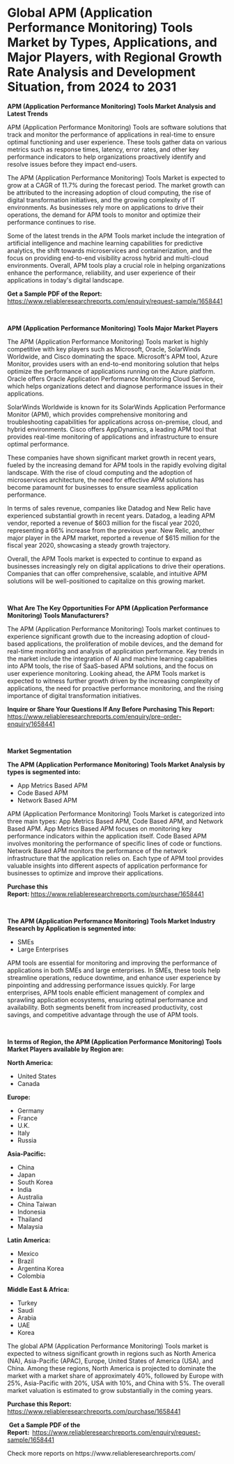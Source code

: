 <p><h1>Global APM (Application Performance Monitoring) Tools Market by Types, Applications, and Major Players, with Regional Growth Rate Analysis and Development Situation, from 2024 to 2031</h1></p><p><strong>APM (Application Performance Monitoring) Tools Market Analysis and Latest Trends</strong></p>
<p><p>APM (Application Performance Monitoring) Tools are software solutions that track and monitor the performance of applications in real-time to ensure optimal functioning and user experience. These tools gather data on various metrics such as response times, latency, error rates, and other key performance indicators to help organizations proactively identify and resolve issues before they impact end-users.</p><p>The APM (Application Performance Monitoring) Tools Market is expected to grow at a CAGR of 11.7% during the forecast period. The market growth can be attributed to the increasing adoption of cloud computing, the rise of digital transformation initiatives, and the growing complexity of IT environments. As businesses rely more on applications to drive their operations, the demand for APM tools to monitor and optimize their performance continues to rise.</p><p>Some of the latest trends in the APM Tools market include the integration of artificial intelligence and machine learning capabilities for predictive analytics, the shift towards microservices and containerization, and the focus on providing end-to-end visibility across hybrid and multi-cloud environments. Overall, APM tools play a crucial role in helping organizations enhance the performance, reliability, and user experience of their applications in today's digital landscape.</p></p>
<p><strong>Get a Sample PDF of the Report:&nbsp;</strong> <a href="https://www.reliableresearchreports.com/enquiry/request-sample/1658441">https://www.reliableresearchreports.com/enquiry/request-sample/1658441</a></p>
<p>&nbsp;</p>
<p><strong>APM (Application Performance Monitoring) Tools Major Market Players</strong></p>
<p><p>The APM (Application Performance Monitoring) Tools market is highly competitive with key players such as Microsoft, Oracle, SolarWinds Worldwide, and Cisco dominating the space. Microsoft's APM tool, Azure Monitor, provides users with an end-to-end monitoring solution that helps optimize the performance of applications running on the Azure platform. Oracle offers Oracle Application Performance Monitoring Cloud Service, which helps organizations detect and diagnose performance issues in their applications.</p><p>SolarWinds Worldwide is known for its SolarWinds Application Performance Monitor (APM), which provides comprehensive monitoring and troubleshooting capabilities for applications across on-premise, cloud, and hybrid environments. Cisco offers AppDynamics, a leading APM tool that provides real-time monitoring of applications and infrastructure to ensure optimal performance.</p><p>These companies have shown significant market growth in recent years, fueled by the increasing demand for APM tools in the rapidly evolving digital landscape. With the rise of cloud computing and the adoption of microservices architecture, the need for effective APM solutions has become paramount for businesses to ensure seamless application performance.</p><p>In terms of sales revenue, companies like Datadog and New Relic have experienced substantial growth in recent years. Datadog, a leading APM vendor, reported a revenue of $603 million for the fiscal year 2020, representing a 66% increase from the previous year. New Relic, another major player in the APM market, reported a revenue of $615 million for the fiscal year 2020, showcasing a steady growth trajectory.</p><p>Overall, the APM Tools market is expected to continue to expand as businesses increasingly rely on digital applications to drive their operations. Companies that can offer comprehensive, scalable, and intuitive APM solutions will be well-positioned to capitalize on this growing market.</p></p>
<p>&nbsp;</p>
<p><strong>What Are The Key Opportunities For APM (Application Performance Monitoring) Tools Manufacturers?</strong></p>
<p><p>The APM (Application Performance Monitoring) Tools market continues to experience significant growth due to the increasing adoption of cloud-based applications, the proliferation of mobile devices, and the demand for real-time monitoring and analysis of application performance. Key trends in the market include the integration of AI and machine learning capabilities into APM tools, the rise of SaaS-based APM solutions, and the focus on user experience monitoring. Looking ahead, the APM Tools market is expected to witness further growth driven by the increasing complexity of applications, the need for proactive performance monitoring, and the rising importance of digital transformation initiatives.</p></p>
<p><strong>Inquire or Share Your Questions If Any Before Purchasing This Report:</strong> <a href="https://www.reliableresearchreports.com/enquiry/pre-order-enquiry/1658441">https://www.reliableresearchreports.com/enquiry/pre-order-enquiry/1658441</a></p>
<p>&nbsp;</p>
<p><strong>Market Segmentation</strong></p>
<p><strong>The APM (Application Performance Monitoring) Tools Market Analysis by types is segmented into:</strong></p>
<p><ul><li>App Metrics Based APM</li><li>Code Based APM</li><li>Network Based APM</li></ul></p>
<p><p>APM (Application Performance Monitoring) Tools Market is categorized into three main types: App Metrics Based APM, Code Based APM, and Network Based APM. App Metrics Based APM focuses on monitoring key performance indicators within the application itself. Code Based APM involves monitoring the performance of specific lines of code or functions. Network Based APM monitors the performance of the network infrastructure that the application relies on. Each type of APM tool provides valuable insights into different aspects of application performance for businesses to optimize and improve their applications.</p></p>
<p><strong>Purchase this Report:&nbsp;</strong><a href="https://www.reliableresearchreports.com/purchase/1658441">https://www.reliableresearchreports.com/purchase/1658441</a></p>
<p>&nbsp;</p>
<p><strong>The APM (Application Performance Monitoring) Tools Market Industry Research by Application is segmented into:</strong></p>
<p><ul><li>SMEs</li><li>Large Enterprises</li></ul></p>
<p><p>APM tools are essential for monitoring and improving the performance of applications in both SMEs and large enterprises. In SMEs, these tools help streamline operations, reduce downtime, and enhance user experience by pinpointing and addressing performance issues quickly. For large enterprises, APM tools enable efficient management of complex and sprawling application ecosystems, ensuring optimal performance and availability. Both segments benefit from increased productivity, cost savings, and competitive advantage through the use of APM tools.</p></p>
<p>&nbsp;</p>
<p><strong>In terms of Region, the APM (Application Performance Monitoring) Tools Market Players available by Region are:</strong></p>
<p>
    <p> <strong> North America: </strong>
        <ul>
            <li>United States</li>
            <li>Canada</li>
        </ul>
        </p> 
    <p> <strong> Europe: </strong>
        <ul>
            <li>Germany</li>
            <li>France</li>
            <li>U.K.</li>
            <li>Italy</li>
            <li>Russia</li>
        </ul>
        </p> 
    <p> <strong> Asia-Pacific: </strong>
        <ul>
            <li>China</li>
            <li>Japan</li>
            <li>South Korea</li>
            <li>India</li>
            <li>Australia</li>
            <li>China Taiwan</li>
            <li>Indonesia</li>
            <li>Thailand</li>
            <li>Malaysia</li>
        </ul>
        </p> 
    <p> <strong> Latin America: </strong>
        <ul>
            <li>Mexico</li>
            <li>Brazil</li>
            <li>Argentina Korea</li>
            <li>Colombia</li>
        </ul>
        </p> 
    <p> <strong> Middle East & Africa: </strong>
        <ul>
            <li>Turkey</li>
            <li>Saudi</li>
            <li>Arabia</li>
            <li>UAE</li>
            <li>Korea</li>
        </ul>
    </p>
    </p>
<p><p>The global APM (Application Performance Monitoring) Tools market is expected to witness significant growth in regions such as North America (NA), Asia-Pacific (APAC), Europe, United States of America (USA), and China. Among these regions, North America is projected to dominate the market with a market share of approximately 40%, followed by Europe with 25%, Asia-Pacific with 20%, USA with 10%, and China with 5%. The overall market valuation is estimated to grow substantially in the coming years.</p></p>
<p><strong>Purchase this Report: </strong><a href="https://www.reliableresearchreports.com/purchase/1658441">https://www.reliableresearchreports.com/purchase/1658441</a></p>
<p>&nbsp;<strong>Get a Sample PDF of the Report:&nbsp;&nbsp;</strong><a href="https://www.reliableresearchreports.com/enquiry/request-sample/1658441">https://www.reliableresearchreports.com/enquiry/request-sample/1658441</a></p>
<p><strong></strong></p>
<p>Check more reports on https://www.reliableresearchreports.com/</p>